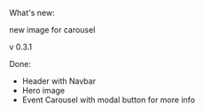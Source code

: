 What's new:

new image for carousel

v 0.3.1

Done:

- Header with Navbar
- Hero image
- Event Carousel with modal button for more info

